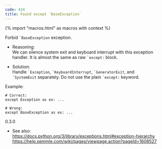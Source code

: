```yaml
---
code: 424
title: Found except `BaseException`
---
```


{% import "macros.html" as macros with context %}

Forbid `` `BaseException `` exception.

  - Reasoning:  
    We can silence system exit and keyboard interrupt with this
    exception handler. It is almost the same as raw `` `except: ``
    block.

  - Solution:  
    Handle `` `Exception ``, `` `KeyboardInterrupt ``,
    `` `GeneratorExit ``, and `` `SystemExit `` separately. Do not use
    the plain `` `except: `` keyword.

Example:

    # Correct:
    except Exception as ex: ...
    
    # Wrong:
    except BaseException as ex: ...

<div class="versionadded">

0.3.0

</div>

  - See also:  
    <https://docs.python.org/3/library/exceptions.html#exception-hierarchy>
    <https://help.semmle.com/wiki/pages/viewpage.action?pageId=1608527>